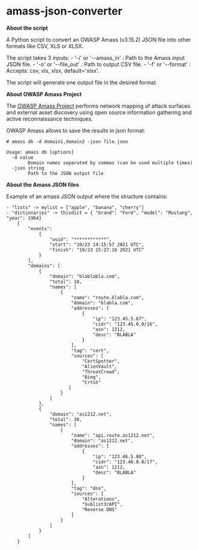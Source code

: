 # amass-json-converter

**About the script**

A Python script to convert an OWASP Amass (v3.15.2) JSON file into other formats like CSV, XLS or XLSX.

The script takes 3 inputs:
    - '-i' or '--amass_in' : Path to the Amass input JSON file.
    - '-o' or '--file_out' : Path to output CSV file.
    - '-f' or '--format' : Accepts: csv, xls, xlsx, default='xlsx'.

The script will generate one output file in the desired format.

**About OWASP Amass Project**

The [OWASP Amass Project](https://github.com/OWASP/Amass) performs network mapping of attack surfaces and external asset discovery using open source information gathering and active reconnaissance techniques. 

OWASP Amass allows to save the results in json format:
```
# amass db -d domain1,domain2 -json file.json

Usage: amass db [options]
  -d value
        Domain names separated by commas (can be used multiple times)
  -json string
        Path to the JSON output file
```

**About the Amass JSON files**

Example of an amass JSON output where the structure contains:
```
- "lists" -> mylist = ["apple", "banana", "cherry"]
- "dictionaries" -> thisdict = { "brand": "Ford", "model": "Mustang", "year": 1964}
    {
        "events":  
            {
                "uuid": "************",
                "start": "10/23 14:15:57 2021 UTC",
                "finish": "10/23 15:27:16 2021 UTC"
            }
        ],
        "domains": [
            {
                "domain": "blablabla.com",
                "total": 10,
                "names": [
                    {
                        "name": "route.blabla.com",
                        "domain": "blabla.com",
                        "addresses": [
                            {
                                "ip": "123.45.5.67",
                                "cidr": "123.45.0.0/16",
                                "asn": 1212,
                                "desc": "BLABLA"
                            }
                        ],
                        "tag": "cert",
                        "sources": [
                            "CertSpotter",
                            "AlienVault",
                            "ThreatCrowd",
                            "Bing",
                            "Crtsh"
                       ]
                    }
                ]
            },
            {
                "domain": "as1212.net",
                "total": 30,
                "names": [
                    {
                        "name": "api.route.as1212.net",
                        "domain": "as1212.net",
                        "addresses": [
                            {
                                "ip": "123.46.5.88",
                                "cidr": "123.46.0.0/17",
                                "asn": 1212,
                                "desc": "BLABLA"
                            }
                        ],
                        "tag": "dns",
                        "sources": [
                            "Alterations",
                            "Sublist3rAPI",
                            "Reverse DNS"
                        ]
                    }
                ]
            }
        ]
    }
```


